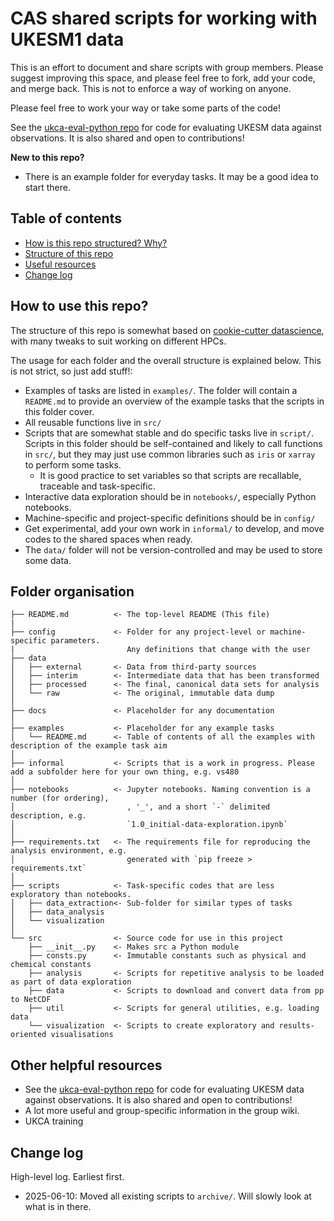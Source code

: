 # CAS shared scripts for working with UKESM1 data

This is an effort to document and share scripts with group members. Please suggest improving this space, and please feel free to fork, add your code, and merge back. This is not to enforce a way of working on anyone. 

Please feel free to work your way or take some parts of the code!

See the [ukca-eval-python repo](https://github.com/Centre-for-Atmospheric-Science-Cam-Chem/ukesm-eval-python/) for code for evaluating UKESM data against observations. It is also shared and open to contributions! 


**New to this repo?**
- There is an example folder for everyday tasks. It may be a good idea to start there.


## Table of contents
- [How is this repo structured? Why?](#how-is-this-repo-structured)
- [Structure of this repo](#folder-organization)
- [Useful resources](#other-useful-resources)
- [Change log](#change-log)

## How to use this repo?

The structure of this repo is somewhat based on [cookie-cutter datascience](https://cookiecutter-data-science.drivendata.org/), with many tweaks to suit working on different HPCs.

The usage for each folder and the overall structure is explained below. This is not strict, so just add stuff!:
- Examples of tasks are listed in `examples/`. The folder will contain a `README.md` to provide an overview of the example tasks that the scripts in this folder cover.
- All reusable functions live in `src/`
- Scripts that are somewhat stable and do specific tasks live in `script/`. 
    Scripts in this folder should be self-contained and likely to call functions in `src/`, but they may just use common libraries such as `iris` or `xarray` to perform some tasks.
    - It is good practice to set variables so that scripts are recallable, traceable and task-specific.
- Interactive data exploration should be in `notebooks/`, especially Python notebooks.
- Machine-specific and project-specific definitions should be in `config/`
- Get experimental, add your own work in `informal/` to develop, and move codes to the shared spaces when ready.
- The `data/` folder will not be version-controlled and may be used to store some data.


## Folder organisation

    ├── README.md          <- The top-level README (This file)
    |                            
    ├── config             <- Folder for any project-level or machine-specific parameters. 
    |                         Any definitions that change with the user
    ├── data
    │   ├── external       <- Data from third-party sources
    │   ├── interim        <- Intermediate data that has been transformed
    │   ├── processed      <- The final, canonical data sets for analysis
    │   └── raw            <- The original, immutable data dump
    │
    ├── docs               <- Placeholder for any documentation
    │
    ├── examples           <- Placeholder for any example tasks
    │   └── README.md      <- Table of contents of all the examples with description of the example task aim
    │
    ├── informal           <- Scripts that is a work in progress. Please add a subfolder here for your own thing, e.g. vs480 
    │
    ├── notebooks          <- Jupyter notebooks. Naming convention is a number (for ordering),
    │                         , '_', and a short `-` delimited description, e.g.
    │                         `1.0_initial-data-exploration.ipynb`
    │
    ├── requirements.txt   <- The requirements file for reproducing the analysis environment, e.g.
    │                         generated with `pip freeze > requirements.txt`
    │
    ├── scripts            <- Task-specific codes that are less exploratory than notebooks.
    │   ├── data_extraction<- Sub-folder for similar types of tasks
    │   ├── data_analysis   
    │   └── visualization   
    │
    └── src                <- Source code for use in this project
        ├── __init__.py    <- Makes src a Python module
        ├── consts.py      <- Immutable constants such as physical and chemical constants
        ├── analysis       <- Scripts for repetitive analysis to be loaded as part of data exploration
        ├── data           <- Scripts to download and convert data from pp to NetCDF
        ├── util           <- Scripts for general utilities, e.g. loading data 
        └── visualization  <- Scripts to create exploratory and results-oriented visualisations

## Other helpful resources

- See the [ukca-eval-python repo](https://github.com/Centre-for-Atmospheric-Science-Cam-Chem/ukesm-eval-python/) for code for evaluating UKESM data against observations. It is also shared and open to contributions! 
- A lot more useful and group-specific information in the group wiki.
- UKCA training

## Change log

High-level log. Earliest first.

- 2025-06-10:  Moved all existing scripts to `archive/`. Will slowly look at what is in there.
